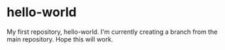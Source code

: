 # hello-world
My first repository, hello-world.
I'm currently creating a branch from the main repository.
Hope this will work.

